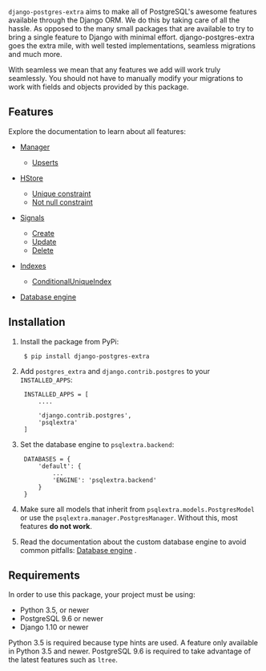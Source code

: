 `django-postgres-extra` aims to make all of PostgreSQL's awesome features available through the Django ORM. We do this by taking care of all the hassle. As opposed to the many small packages that are available to try to bring a single feature to Django with minimal effort. django-postgres-extra goes the extra mile, with well tested implementations, seamless migrations and much more.

With seamless we mean that any features we add will work truly seamlessly. You should not have to manually modify your migrations to work with fields and objects provided by this package.

## Features
Explore the documentation to learn about all features:

* [Manager](/manager)
    * [Upserts](/manager/#upserting)

* [HStore](/hstore)
    * [Unique constraint](/hstore/#unique-constraint)
    * [Not null constraint](/hstore/#not-null-constraint)

* [Signals](/signals)
    * [Create](/signals/#psqlextrasignalscreate)
    * [Update](/signals/#psqlextrasignalsupdate)
    * [Delete](/signals/#psqlextrasignalsdelete)

* [Indexes](/indexes)
    * [ConditionalUniqueIndex](/indexes/#conditional-unique-index)

* [Database engine](/db-engine)

## Installation

1. Install the package from PyPi:

        $ pip install django-postgres-extra

2. Add `postgres_extra` and `django.contrib.postgres` to your `INSTALLED_APPS`:

        INSTALLED_APPS = [
            ....

            'django.contrib.postgres',
            'psqlextra'
        ]

3. Set the database engine to `psqlextra.backend`:

        DATABASES = {
            'default': {
                ...
                'ENGINE': 'psqlextra.backend'
            }
        }

4. Make sure all models that inherit from `psqlextra.models.PostgresModel` or use the `psqlextra.manager.PostgresManager`. Without this, most features **do not work**.

5. Read the documentation about the custom database engine to avoid common pitfalls: [Database engine](/db-engine) .

## Requirements
In order to use this package, your project must be using:

* Python 3.5, or newer
* PostgreSQL 9.6 or newer
* Django 1.10 or newer

Python 3.5 is required because type hints are used. A feature only available in Python 3.5 and newer. PostgreSQL 9.6 is required to take advantage of the latest features such as `ltree`.
